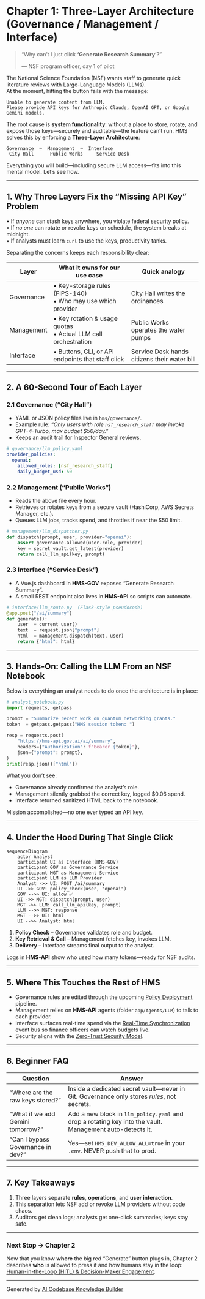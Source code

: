 # Chapter 1: Three-Layer Architecture (Governance / Management / Interface)

> “Why can’t I just click **‘Generate Research Summary’**?”
>
> — NSF program officer, day 1 of pilot

The National Science Foundation (NSF) wants staff to generate quick literature reviews with Large-Language Models (LLMs).  
At the moment, hitting the button fails with the message:

```
Unable to generate content from LLM.
Please provide API keys for Anthropic Claude, OpenAI GPT, or Google Gemini models.
```

The root cause is **system functionality**: without a place to store, rotate, and expose those keys—securely and auditable—the feature can’t run. HMS solves this by enforcing a **Three-Layer Architecture**:  

```
Governance  →  Management  →  Interface
 City Hall      Public Works     Service Desk
```

Everything you will build—including secure LLM access—fits into this mental model. Let’s see how.

---

## 1. Why Three Layers Fix the “Missing API Key” Problem

• If _anyone_ can stash keys anywhere, you violate federal security policy.  
• If _no one_ can rotate or revoke keys on schedule, the system breaks at midnight.  
• If analysts must learn `curl` to use the keys, productivity tanks.

Separating the concerns keeps each responsibility clear:

| Layer        | What it owns for our use case | Quick analogy |
|--------------|------------------------------|---------------|
| Governance   | • Key-storage rules (FIPS-140) <br>• Who may use which provider | City Hall writes the ordinances |
| Management   | • Key rotation & usage quotas <br>• Actual LLM call orchestration | Public Works operates the water pumps |
| Interface    | • Buttons, CLI, or API endpoints that staff click | Service Desk hands citizens their water bill |

---

## 2. A 60-Second Tour of Each Layer

### 2.1 Governance (“City Hall”)

* YAML or JSON policy files live in `hms/governance/`.
* Example rule: *“Only users with role `nsf_research_staff` may invoke GPT-4-Turbo, max budget \$50/day.”*
* Keeps an audit trail for Inspector General reviews.

```yaml
# governance/llm_policy.yaml
provider_policies:
  openai:
    allowed_roles: [nsf_research_staff]
    daily_budget_usd: 50
```

### 2.2 Management (“Public Works”)

* Reads the above file every hour.
* Retrieves or rotates keys from a secure vault (HashiCorp, AWS Secrets Manager, etc.).
* Queues LLM jobs, tracks spend, and throttles if near the \$50 limit.

```python
# management/llm_dispatcher.py
def dispatch(prompt, user, provider="openai"):
    assert governance.allowed(user.role, provider)
    key = secret_vault.get_latest(provider)
    return call_llm_api(key, prompt)
```

### 2.3 Interface (“Service Desk”)

* A Vue.js dashboard in **HMS-GOV** exposes “Generate Research Summary”.
* A small REST endpoint also lives in **HMS-API** so scripts can automate.

```python
# interface/llm_route.py  (Flask-style pseudocode)
@app.post("/ai/summary")
def generate():
    user  = current_user()
    text  = request.json["prompt"]
    html  = management.dispatch(text, user)
    return {"html": html}
```

---

## 3. Hands-On: Calling the LLM From an NSF Notebook

Below is everything an analyst needs to do once the architecture is in place:

```python
# analyst_notebook.py
import requests, getpass

prompt = "Summarize recent work on quantum networking grants."
token  = getpass.getpass("HMS session token: ")

resp = requests.post(
    "https://hms-api.gov.ai/ai/summary",
    headers={"Authorization": f"Bearer {token}"},
    json={"prompt": prompt},
)
print(resp.json()["html"])
```

What you don’t see:

* Governance already confirmed the analyst’s role.
* Management silently grabbed the correct key, logged \$0.06 spend.
* Interface returned sanitized HTML back to the notebook.

Mission accomplished—no one ever typed an API key.

---

## 4. Under the Hood During That Single Click

```mermaid
sequenceDiagram
    actor Analyst
    participant UI as Interface (HMS-GOV)
    participant GOV as Governance Service
    participant MGT as Management Service
    participant LLM as LLM Provider
    Analyst ->> UI: POST /ai/summary
    UI ->> GOV: policy_check(user, "openai")
    GOV -->> UI: allow ✅
    UI ->> MGT: dispatch(prompt, user)
    MGT ->> LLM: call_llm_api(key, prompt)
    LLM -->> MGT: response
    MGT -->> UI: html
    UI -->> Analyst: html
```

1. **Policy Check** – Governance validates role and budget.  
2. **Key Retrieval & Call** – Management fetches key, invokes LLM.  
3. **Delivery** – Interface streams final output to the analyst.

Logs in **HMS-API** show who used how many tokens—ready for NSF audits.

---

## 5. Where This Touches the Rest of HMS

* Governance rules are edited through the upcoming [Policy Deployment](07_policy_deployment_.md) pipeline.  
* Management relies on **HMS-API** agents (folder `app/Agents/LLM`) to talk to each provider.  
* Interface surfaces real-time spend via the [Real-Time Synchronization](06_real_time_synchronization_event_broadcast_.md) event bus so finance officers can watch budgets live.  
* Security aligns with the [Zero-Trust Security Model](12_zero_trust_security_model_.md).

---

## 6. Beginner FAQ

| Question | Answer |
|----------|--------|
| “Where are the raw keys stored?” | Inside a dedicated secret vault—never in Git. Governance only stores *rules*, not secrets. |
| “What if we add Gemini tomorrow?” | Add a new block in `llm_policy.yaml` and drop a rotating key into the vault. Management auto-detects it. |
| “Can I bypass Governance in dev?” | Yes—set `HMS_DEV_ALLOW_ALL=true` in your `.env`. NEVER push that to prod. |

---

## 7. Key Takeaways

1. Three layers separate **rules**, **operations**, and **user interaction**.  
2. This separation lets NSF add or revoke LLM providers without code chaos.  
3. Auditors get clean logs; analysts get one-click summaries; keys stay safe.

---

### Next Stop → Chapter 2

Now that you know **where** the big red “Generate” button plugs in, Chapter 2 describes **who** is allowed to press it and how humans stay in the loop: [Human-in-the-Loop (HITL) & Decision-Maker Engagement](02_human_in_the_loop_hitl_decision_maker_engagement_.md).

---

Generated by [AI Codebase Knowledge Builder](https://github.com/The-Pocket/Tutorial-Codebase-Knowledge)